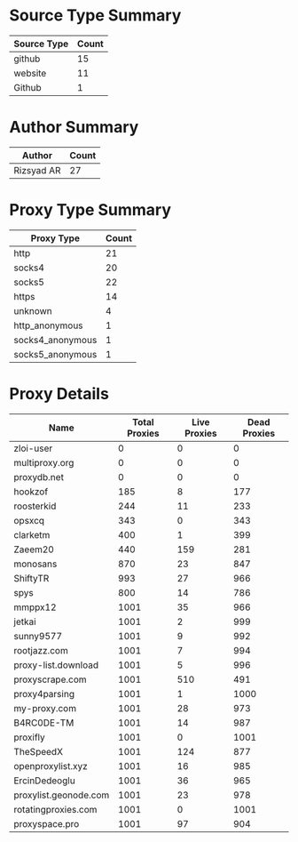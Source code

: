 # Source Type Summary

| Source Type | Count |
|-------------|-------|
| github | 15 |
| website | 11 |
| Github | 1 |


# Author Summary

| Author | Count |
|--------|-------|
| Rizsyad AR | 27 |


# Proxy Type Summary

| Proxy Type | Count |
|------------|-------|
| http | 21 |
| socks4 | 20 |
| socks5 | 22 |
| https | 14 |
| unknown | 4 |
| http_anonymous | 1 |
| socks4_anonymous | 1 |
| socks5_anonymous | 1 |


# Proxy Details

| Name | Total Proxies | Live Proxies | Dead Proxies |
|------|---------------|--------------|---------------|
| zloi-user | 0 | 0 | 0 |
| multiproxy.org | 0 | 0 | 0 |
| proxydb.net | 0 | 0 | 0 |
| hookzof | 185 | 8 | 177 |
| roosterkid | 244 | 11 | 233 |
| opsxcq | 343 | 0 | 343 |
| clarketm | 400 | 1 | 399 |
| Zaeem20 | 440 | 159 | 281 |
| monosans | 870 | 23 | 847 |
| ShiftyTR | 993 | 27 | 966 |
| spys | 800 | 14 | 786 |
| mmppx12 | 1001 | 35 | 966 |
| jetkai | 1001 | 2 | 999 |
| sunny9577 | 1001 | 9 | 992 |
| rootjazz.com | 1001 | 7 | 994 |
| proxy-list.download | 1001 | 5 | 996 |
| proxyscrape.com | 1001 | 510 | 491 |
| proxy4parsing | 1001 | 1 | 1000 |
| my-proxy.com | 1001 | 28 | 973 |
| B4RC0DE-TM | 1001 | 14 | 987 |
| proxifly | 1001 | 0 | 1001 |
| TheSpeedX | 1001 | 124 | 877 |
| openproxylist.xyz | 1001 | 16 | 985 |
| ErcinDedeoglu | 1001 | 36 | 965 |
| proxylist.geonode.com | 1001 | 23 | 978 |
| rotatingproxies.com | 1001 | 0 | 1001 |
| proxyspace.pro | 1001 | 97 | 904 |
